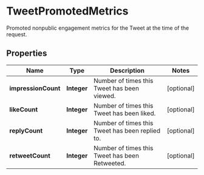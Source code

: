 

# TweetPromotedMetrics

Promoted nonpublic engagement metrics for the Tweet at the time of the request.

## Properties

Name | Type | Description | Notes
------------ | ------------- | ------------- | -------------
**impressionCount** | **Integer** | Number of times this Tweet has been viewed. |  [optional]
**likeCount** | **Integer** | Number of times this Tweet has been liked. |  [optional]
**replyCount** | **Integer** | Number of times this Tweet has been replied to. |  [optional]
**retweetCount** | **Integer** | Number of times this Tweet has been Retweeted. |  [optional]



